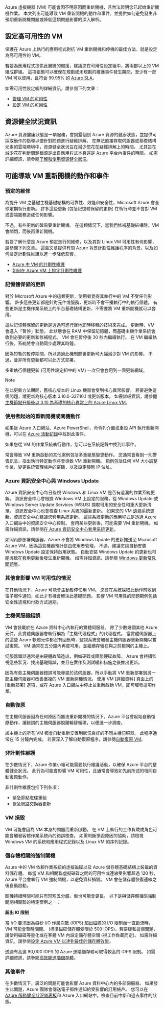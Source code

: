 Azure 虛擬機器 (VM) 可能會因不明原因而重新開機，且無法證明您已起始重新開機作業。 本文列出可能導致 VM 重新開機的動作和事件，並提供如何避免發生非預期重新開機問題或降低這類問題影響的深入解析。

## <a name="configure-the-vms-for-high-availability"></a>設定高可用性的 VM
保護在 Azure 上執行的應用程式對抗 VM 重新開機和停機的最佳方法，就是設定為高可用性的 VM。

若要為應用程式提供此層級的備援，建議您在可用性設定組中，將兩部以上的 VM 組成群組。 這項組態可以確保在規劃或未規劃的維護事件發生期間，至少有一部 VM 可以使用，且符合 99.95% 的 [Azure SLA](https://azure.microsoft.com/support/legal/sla/virtual-machines/v1_5/)。

如需可用性設定組的詳細資訊，請參閱下列文章：

- [管理 VM 的可用性](../articles/virtual-machines/windows/manage-availability.md)
- [設定 VM 的可用性](../articles/virtual-machines/windows/classic/configure-availability.md)

## <a name="resource-health-information"></a>資源健全狀況資訊 
Azure 資源健康狀態是一項服務，會揭露個別 Azure 資源的健康狀態，並提供可採取動作的指導以便針對問題進行疑難排解。 在無法直接存取伺服器或基礎結構元素的雲端環境中，資源健全狀況旨在減少您花在疑難排解上的時間。 尤其旨在減少花在判斷問題根源是出自應用程式本身還是 Azure 平台內事件的時間。 如需詳細資訊，請參閱[了解和使用資源健全狀況](../articles/resource-health/resource-health-overview.md)。

## <a name="actions-and-events-that-can-cause-the-vm-to-reboot"></a>可能導致 VM 重新開機的動作和事件

### <a name="planned-maintenance"></a>預定的維修
為提升 VM 之基礎主機基礎結構的可靠性、效能和安全性，Microsoft Azure 會全球定期執行更新。 許多這些更新 (包括記憶體保留的更新) 在執行時並不會對 VM 或雲端服務造成任何影響。

不過，有些更新的確需要重新開機。 在這類情況下，當我們修補基礎結構時，VM 會關閉，而後再重新開機。

若要了解什麼是 Azure 預定進行的維修，以及其對 Linux VM 可用性有何影響，請參閱下列文章。 這些文章提供有關 Azure 背景計劃性維護程序的背景，以及如何排定計劃性維護以進一步降低影響。

- [Azure 中 VM 的計劃性維護](../articles/virtual-machines/windows/planned-maintenance.md)
- [如何在 Azure VM 上排定計劃性維護](../articles/virtual-machines/windows/classic/planned-maintenance-schedule.md)

### <a name="memory-preserving-updates"></a>記憶體保留的更新   
對於 Microsoft Azure 中的這類更新，使用者覺得其執行中的 VM 不受任何影響。 許多這些更新都是針對元件或服務，更新時不會干擾執行中的執行個體。 有些更新是主機作業系統上的平台基礎結構更新，不需要將 VM 重新開機就可以套用。

這些記憶體保留的更新是透過可進行就地即時移轉的技術來完成。 更新時，VM 會進入「暫停」狀態。 此狀態會在 RAM 中保留記憶體，而基礎主機作業系統會收到必要的更新和修補程式。 VM 會在暫停後 30 秒內繼續執行。 在 VM 繼續執行後，系統將會自動同步處理其時鐘。

因為短暫的暫停期間，所以透過此機制部署更新可大幅減少對 VM 的影響。 不過，並非所有更新都可以此方式部署。 

多重執行個體更新 (可用性設定組中的 VM) 一次只會套用到一個更新網域。

> [!NOTE]
> 在此更新方法期間，舊核心版本的 Linux 機器會受到核心異常影響。 若要避免這個問題，請更新為核心版本 3.10.0-327.10.1 或更新版本。 如需詳細資訊，請參閱[主機節點升級後以 3.10 為基礎的核心異常上的 Azure Linux VM](https://support.microsoft.com/help/3212236)。     
    
### <a name="user-initiated-reboot-or-shutdown-actions"></a>使用者起始的重新開機或關機動作
 
如果從 Azure 入口網站、Azure PowerShell、命令列介面或重設 API 執行重新開機，可以在 [Azure 活動記錄](../articles/monitoring-and-diagnostics/monitoring-overview-activity-logs.md)中找到此事件。

如果您從 VM 的作業系統執行動作，您可以在系統記錄中找到此事件。

常會導致 VM 重新啟動的其他案例包括多重組態變更動作。 您通常會看到一則警告訊息，指出執行特定動作將會導致 VM 重新開機。 範例包括任何 VM 大小調整作業、變更系統管理帳戶的密碼，以及設定靜態 IP 位址。

### <a name="azure-security-center-and-windows-update"></a>Azure 資訊安全中心與 Windows Update
Azure 資訊安全中心每日監視 Windows 和 Linux VM 是否有遺漏的作業系統更新。 資訊安全中心會根據 Windows VM 上設定的服務，從 Windows Update 或 Windows Server Update Services (WSUS) 擷取可用的安全性和重大更新清單。 資訊安全中心也會檢查 Linux 系統的最新更新。 如果您的 VM 遺漏系統更新，資訊安全中心建議您套用系統更新。 這些系統更新的應用程式是透過 Azure 入口網站中的資訊安全中心控制。 套用某些更新後，可能需要 VM 重新開機。 如需詳細資訊，請參閱[在 Azure 資訊安全中心套用系統更新](../articles/security-center/security-center-apply-system-updates.md)。

如同內部部署伺服器，Azure 不會將 Windows Update 的更新推送至 Microsoft Azure VM，因為這些機器預計是由使用者管理。 不過，建議您讓自動安裝 Windows Update 設定保持啟用狀態。 自動安裝 Windows Update 的更新也可能導致在套用更新後發生重新開機。 如需詳細資訊，請參閱 [ Windows 更新常見問題集](https://support.microsoft.com/help/12373/windows-update-faq)。

### <a name="other-situations-affecting-the-availability-of-your-vm"></a>其他會影響 VM 可用性的情況
在其他情況下，Azure 可能會主動暫停使用 VM。 您會在系統採取此動作前收到電子郵件通知，如此才有機會解決此基礎問題。 影響 VM 可用性的問題範例包括安全性違規和付款方式過期。

### <a name="host-server-faults"></a>主機伺服器錯誤 
VM 會裝載於在 Azure 資料中心內執行的實體伺服器。 除了少數幾個其他 Azure 元件，此實體伺服器會執行稱為「主機代理程式」的代理程式。 當實體伺服器上的這些 Azure 軟體元件都沒有回應時，監視系統會觸發主機伺服器重新開機以嘗試復原。 VM 通常在五分鐘內再度可用，並繼續存留在與之前相同的主機上。

伺服器錯誤通常是由硬體故障造成，例如硬碟或固態硬碟故障。 Azure 會持續監視這些狀況、找出基礎錯誤，並且在實作及測試緩和措施之後推出更新。

因為有些主機伺服器錯誤可能專屬於該伺服器，所以手動將 VM 重新部署到另一部主機伺服器可改善重複的 VM 重新開機情況。 使用 VM [詳細資料] 頁面上的 [重新部署] 選項，或在 Azure 入口網站中停止並重新啟動 VM，即可觸發這項作業。

### <a name="auto-recovery"></a>自動復原
在主機伺服器因為任何原因而無法重新開機的情況下，Azure 平台會起始自動復原動作，讓錯誤的主機伺服器脫離輪替循環，以便進一步調查。 

該主機上的所有 VM 都會自動重新安置到狀況良好的不同主機伺服器。 此程序通常在 15 分鐘內完成。 若要深入了解自動復原程序，請參閱[自動復原 VM](https://azure.microsoft.com/blog/service-healing-auto-recovery-of-virtual-machines)。

### <a name="unplanned-maintenance"></a>非計劃性維護
在少數情況下，Azure 作業小組可能需要執行維護活動，以確保 Azure 平台的整體健全狀況。 此行為可能會影響 VM 可用性，且通常會導致如先前所述的相同自動復原動作。  

非計劃性維護包括下列各項：

- 緊急節點磁碟重組
- 緊急網路交換器更新

### <a name="vm-crashes"></a>VM 損毀
VM 可能會因為 VM 本身的問題而重新啟動。 在 VM 上執行的工作負載或角色可能會觸發客體作業系統內的錯誤檢查。 如需判斷損毀原因的協助，請檢視 Windows VM 的系統和應用程式記錄以及 Linux VM 的序列記錄。

### <a name="storage-related-forced-shutdowns"></a>儲存體相關的強制關機
Azure 中的 VM 依賴作業系統的虛擬磁碟以及 Azure 儲存體基礎結構上裝載的資料儲存體。 每當 VM 和相關聯虛擬磁碟之間的可用性或連線受影響超過 120 秒，Azure 平台會執行 VM 強制關機，以避免資料損毀。 VM 會在儲存體恢復連線之後自動啟動。 

關機持續時間可能只有短短五分鐘，但也可能會更長。 以下是與儲存體相關強制關閉相關聯的特定案例之一： 

**超出 IO 限制**

當 I/O 要求因為每秒 I/O 作業次數 (IOPS) 超出磁碟的 I/O 限制而一直節流時，VM 可能會暫時關閉。 (標準磁碟儲存體受限於 500 IOPS)。若要緩和這個問題，請使用磁碟等量化或在客體 VM 內設定儲存體空間 (視工作負載而定)。 如需詳細資訊，請參閱[設定 Azure VM 以達到最佳的儲存體效能](http://blogs.msdn.com/b/mast/archive/2014/10/14/configuring-azure-virtual-machines-for-optimal-storage-performance.aspx)。

透過有高達 80,000 IOPS 的 Azure 進階儲存體可取得較高的 IOPS 限制。 如需詳細資訊，請參閱[高效能進階儲存體](../articles/virtual-machines/windows/premium-storage.md)。

### <a name="other-incidents"></a>其他事件
在少數情況下，廣泛的問題可能會影響 Azure 資料中心內的多部伺服器。 如果發生此問題，Azure 團隊會傳送電子郵件通知給受影響的訂用帳戶。 您可以在 [Azure 服務健全狀況儀表板](https://azure.microsoft.com/status/)和 Azure 入口網站中，檢查目前中斷和過去事件的狀態。
